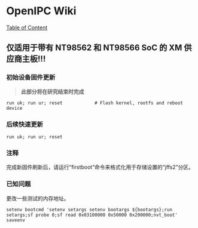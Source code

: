 # OpenIPC Wiki
[Table of Content](../README.md)

仅适用于带有 NT98562 和 NT98566 SoC 的 XM 供应商主板!!! 
---------------------------------------------------------

### 初始设备固件更新

> **此部分将在研究结束时完成**

```
run uk; run ur; reset            # Flash kernel, rootfs and reboot device
```

### 后续快速更新

```
run uk; run ur; reset
```

### 注释

完成新固件刷新后，请运行“firstboot”命令来格式化用于存储设置的“jffs2”分区。

### 已知问题

更改一些测试的内存地址。

```
setenv bootcmd 'setenv setargs setenv bootargs ${bootargs};run setargs;sf probe 0;sf read 0x03100000 0x50000 0x200000;nvt_boot'
saveenv
```
